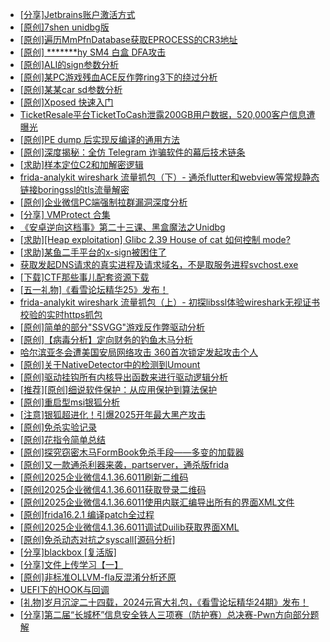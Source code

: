 + [[分享]Jetbrains账户激活方式](https://bbs.kanxue.com/thread-284298.htm)
+ [[原创]7shen unidbg版](https://bbs.kanxue.com/thread-286669.htm)
+ [[原创]遍历MmPfnDatabase获取EPROCESS的CR3地址](https://bbs.kanxue.com/thread-286598.htm)
+ [[原创] *******hy SM4 白盒 DFA攻击](https://bbs.kanxue.com/thread-285313.htm)
+ [[原创]ALI的sign参数分析](https://bbs.kanxue.com/thread-284292.htm)
+ [[原创]某PC游戏残血ACE反作弊ring3下的绕过分析](https://bbs.kanxue.com/thread-284667.htm)
+ [[原创]某某car sd参数分析](https://bbs.kanxue.com/thread-286646.htm)
+ [[原创]Xposed  快速入门](https://bbs.kanxue.com/thread-286473.htm)
+ [TicketResale平台TicketToCash泄露200GB用户数据，520,000客户信息遭曝光](https://bbs.kanxue.com/thread-286710.htm)
+ [[原创]PE dump 后实现反编译的通用方法](https://bbs.kanxue.com/thread-284958.htm)
+ [[原创]深度揭秘：全仿 Telegram 诈骗软件的幕后技术链条](https://bbs.kanxue.com/thread-285622.htm)
+ [[求助]样本定位C2和加解密逻辑](https://bbs.kanxue.com/thread-286683.htm)
+ [frida-analykit   wireshark 流量抓包（下）- 通杀flutter和webview等常规静态链接boringssl的tls流量解密](https://bbs.kanxue.com/thread-286620.htm)
+ [[原创]企业微信PC端强制拉群漏洞深度分析](https://bbs.kanxue.com/thread-286616.htm)
+ [[分享] VMProtect 合集](https://bbs.kanxue.com/thread-265112.htm)
+ [《安卓逆向这档事》第二十三课、黑盒魔法之Unidbg](https://bbs.kanxue.com/thread-285073.htm)
+ [[求助][Heap exploitation] Glibc 2.39 House of cat 如何控制 mode?](https://bbs.kanxue.com/thread-286711.htm)
+ [[求助]某鱼二手平台的x-sign被困住了](https://bbs.kanxue.com/thread-281880.htm)
+ [获取发起DNS请求的真实进程及请求域名，不是取服务进程svchost.exe](https://bbs.kanxue.com/thread-286593.htm)
+ [[下载]CTF那些事儿配套资源下载](https://bbs.kanxue.com/thread-283930.htm)
+ [[五一礼物]《看雪论坛精华25》发布！](https://bbs.kanxue.com/thread-286713.htm)
+ [frida-analykit   wireshark 流量抓包（上）- 初探libssl体验wireshark无视证书校验的实时https抓包](https://bbs.kanxue.com/thread-286510.htm)
+ [[原创]简单的部分"SSVGG"游戏反作弊驱动分析](https://bbs.kanxue.com/thread-286409.htm)
+ [[原创]【病毒分析】定向财务的钓鱼木马分析](https://bbs.kanxue.com/thread-286488.htm)
+ [哈尔滨亚冬会遭美国安局网络攻击 360首次锁定发起攻击个人](https://bbs.kanxue.com/thread-286477.htm)
+ [[原创]关于NativeDetector中的检测到Umount](https://bbs.kanxue.com/thread-286664.htm)
+ [[原创]驱动挂钩所有内核导出函数来进行驱动逻辑分析](https://bbs.kanxue.com/thread-286641.htm)
+ [[推荐][原创]细说软件保护：从应用保护到算法保护](https://bbs.kanxue.com/thread-284629.htm)
+ [[原创]重启型msi银狐分析](https://bbs.kanxue.com/thread-285919.htm)
+ [[注意]银狐超进化！引爆2025开年最大黑产攻击](https://bbs.kanxue.com/thread-286295.htm)
+ [[原创]免杀实验记录](https://bbs.kanxue.com/thread-286433.htm)
+ [[原创]花指令简单总结](https://bbs.kanxue.com/thread-286716.htm)
+ [[原创]探究窃密木马FormBook免杀手段——多变的加载器](https://bbs.kanxue.com/thread-283424.htm)
+ [[原创]又一款通杀利器来袭，partserver，通杀版frida](https://bbs.kanxue.com/thread-285628.htm)
+ [[原创]2025企业微信4.1.36.6011刷新二维码](https://bbs.kanxue.com/thread-286472.htm)
+ [[原创]2025企业微信4.1.36.6011获取登录二维码](https://bbs.kanxue.com/thread-286468.htm)
+ [[原创]2025企业微信4.1.36.6011使用内联汇编导出所有的界面XML文件](https://bbs.kanxue.com/thread-286562.htm)
+ [[原创]frida16.2.1 编译patch全过程](https://bbs.kanxue.com/thread-284739.htm)
+ [[原创]2025企业微信4.1.36.6011调试Duilib获取界面XML](https://bbs.kanxue.com/thread-286450.htm)
+ [[原创]免杀动态对抗之syscall[源码分析]](https://bbs.kanxue.com/thread-282013.htm)
+ [[分享]blackbox [复活版]](https://bbs.kanxue.com/thread-286308.htm)
+ [[分享]文件上传学习【一】](https://bbs.kanxue.com/thread-286064.htm)
+ [[原创]非标准OLLVM-fla反混淆分析还原](https://bbs.kanxue.com/thread-286549.htm)
+ [UEFI下的HOOK与回调](https://bbs.kanxue.com/thread-286648.htm)
+ [[礼物]岁月沉淀二十四载，2024元宵大礼包，《看雪论坛精华24期》发布！](https://bbs.kanxue.com/thread-280627.htm)
+ [[分享]第二届“长城杯”信息安全铁人三项赛（防护赛）总决赛-Pwn方向部分题解](https://bbs.kanxue.com/thread-286718.htm)
